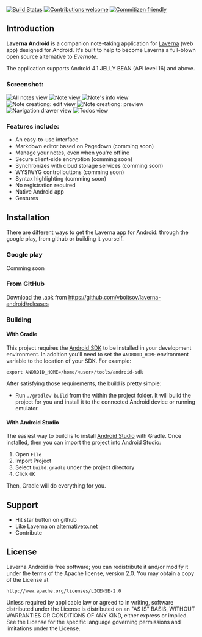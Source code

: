 [![Build Status](https://travis-ci.org/aint/laverna-android.svg?branch=develop)](https://travis-ci.org/aint/laverna-android)
[![Contributions welcome](https://img.shields.io/badge/contributions-welcome-brightgreen.svg?style=flat)](https://github.com/vboitsov/laverna-android/issues) [![Commitizen friendly](https://img.shields.io/badge/commitizen-friendly-brightgreen.svg)](http://commitizen.github.io/cz-cli/)


## Introduction

**Laverna Android** is a companion note-taking application for [Laverna](https://github.com/Laverna/laverna) (web app) designed for Android. It's built to help to become Laverna a full-blown open source alternative to _Evernote_.

The application supports Android 4.1 JELLY BEAN (API level 16) and above.

### Screenshot:

![All notes view](1-all-notes.png "All notes view")
![Note view](2-note-view.png "Note view")
![Note's info view](3-note-info.png "Note's info view")
![Note creationg: edit view](4-create-note-edit-view.png "Note creationg: edit view")
![Note creationg: preview](5-create-note-preview.png "Note creationg: preview")
![Navigation drawer view](6-drawer-menu.png "Navigation drawer view")
![Todos view](7-todos-view.png "Todos view")


### Features include:
- An easy-to-use interface
- Markdown editor based on Pagedown (comming soon)
- Manage your notes, even when you're offline
- Secure client-side encryption (comming soon)
- Synchronizes with cloud storage services (comming soon)
- WYSIWYG control buttons (comming soon)
- Syntax highlighting (comming soon)
- No registration required
- Native Android app
- Gestures

## Installation

There are different ways to get the Laverna app for Android: through the google play, from github or building it yourself.

### Google play

Comming soon

### From GitHub
Download the .apk from https://github.com/vboitsov/laverna-android/releases

### Building

#### With Gradle

This project requires the [Android SDK](http://developer.android.com/sdk/index.html) to be installed in your development environment. In addition you'll need to set the `ANDROID_HOME` environment variable to the location of your SDK. For example:

`export ANDROID_HOME=/home/<user>/tools/android-sdk`

After satisfying those requirements, the build is pretty simple:

- Run `./gradlew build` from the within the project folder. It will build the project for you and install it to the connected Android device or running emulator.

#### With Android Studio

The easiest way to build is to install [Android Studio](https://developer.android.com/sdk/index.html) with Gradle. Once installed, then you can import the project into Android Studio:

1. Open `File`
2. Import Project
3. Select `build.gradle` under the project directory
4. Click `OK`

Then, Gradle will do everything for you.

## Support

- Hit star button on github
- Like Laverna on [alternativeto.net](http://alternativeto.net/software/laverna/)
- Contribute


## License

Laverna Android is free software; you can redistribute it and/or modify it under the terms of the Apache license, version 2.0. You may obtain a copy of the License at

`http://www.apache.org/licenses/LICENSE-2.0`

Unless required by applicable law or agreed to in writing, software distributed under the License is distributed on an "AS IS" BASIS, WITHOUT WARRANTIES OR CONDITIONS OF ANY KIND, either express or implied. See the License for the specific language governing permissions and limitations under the License.


